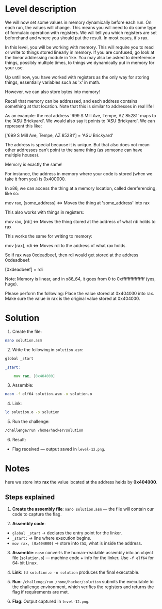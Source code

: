 # Level description

We will now set some values in memory dynamically before each run. On each run, the values will change. This means you will need to do some type of formulaic operation with registers. We will tell you which registers are set beforehand and where you should put the result. In most cases, it's rax.

In this level, you will be working with memory. This will require you to read or write to things stored linearly in memory. If you are confused, go look at the linear addressing module in 'ike. You may also be asked to dereference things, possibly multiple times, to things we dynamically put in memory for your use.

Up until now, you have worked with registers as the only way for storing things, essentially variables such as 'x' in math.

However, we can also store bytes into memory!

Recall that memory can be addressed, and each address contains something at that location. Note that this is similar to addresses in real life!

As an example: the real address '699 S Mill Ave, Tempe, AZ 85281' maps to the 'ASU Brickyard'. We would also say it points to 'ASU Brickyard'. We can represent this like:

['699 S Mill Ave, Tempe, AZ 85281'] = 'ASU Brickyard'

The address is special because it is unique. But that also does not mean other addresses can't point to the same thing (as someone can have multiple houses).

Memory is exactly the same!

For instance, the address in memory where your code is stored (when we take it from you) is 0x400000.

In x86, we can access the thing at a memory location, called dereferencing, like so:

mov rax, [some_address]        <=>     Moves the thing at 'some_address' into rax

This also works with things in registers:

mov rax, [rdi]         <=>     Moves the thing stored at the address of what rdi holds to rax

This works the same for writing to memory:

mov [rax], rdi         <=>     Moves rdi to the address of what rax holds.

So if rax was 0xdeadbeef, then rdi would get stored at the address 0xdeadbeef:

[0xdeadbeef] = rdi

Note: Memory is linear, and in x86_64, it goes from 0 to 0xffffffffffffffff (yes, huge).

Please perform the following: Place the value stored at 0x404000 into rax. Make sure the value in rax is the original value stored at 0x404000.


# Solution

1. Create the file:
```bash
nano solution.asm
```

2. Write the following in `solution.asm`:
```asm
global _start

_start:

	mov rax, [0x404000]
```

3. Assemble:
```bash
nasm -f elf64 solution.asm -o solution.o
```

4. Link:
```bash
ld solution.o -o solution
```

5. Run the challenge:
```bash
/challenge/run /home/hacker/solution
```

6. Result:
- Flag received — output saved in `level-12.png`.

# Notes

here we store into **rax** the value located at the address helds by **0x404000**. 

## Steps explained

1. **Create the assembly file**: `nano solution.asm` — the file will contain our code to capture the flag.

2. **Assembly code**:
- `global _start` → declares the entry point for the linker.
- `_start:` → line where execution begins.
- `mov rax, [0x404000]` →  store into rax, what is inside the address.
 
3. **Assemble**: `nasm` converts the human-readable assembly into an object file (`solution.o`) — machine code + info for the linker. Use `-f elf64` for 64-bit Linux.

4. **Link**: `ld solution.o -o solution` produces the final executable.

5. **Run**: `/challenge/run /home/hacker/solution` submits the executable to the challenge environment, which verifies the registers and returns the flag if requirements are met.

6. **Flag**: Output captured in `level-12.png`.
